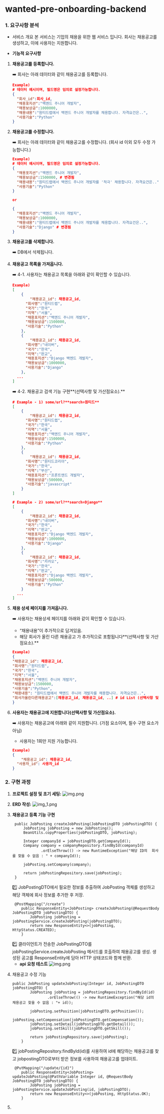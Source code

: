 # wanted-pre-onboarding-backend

### 1. 요구사항 분석
- 서비스 개요
본 서비스는 기업의 채용을 위한 웹 서비스 입니다.
회사는 채용공고를 생성하고, 이에 사용자는 지원합니다.

- <strong>기능적 요구사항</strong>
1. **채용공고를 등록합니다.**

    <aside>
    ➡️ 회사는 아래 데이터와 같이 채용공고를 등록합니다.

    </aside>

    ```json
    Example)
    # 데이터 예시이며, 필드명은 임의로 설정가능합니다.
    {
      "회사_id":회사_id,
      "채용포지션":"백엔드 주니어 개발자",
      "채용보상금":1000000,
      "채용내용":"원티드랩에서 백엔드 주니어 개발자를 채용합니다. 자격요건은..",
      "사용기술":"Python"
    }
    ```

2. **채용공고를 수정합니다.**

    <aside>
    ➡️ 회사는 아래 데이터와 같이 채용공고를 수정합니다. (회사 id 이외 모두 수정 가능합니다.)

    </aside>

    ```json
    Example)
    # 데이터 예시이며, 필드명은 임의로 설정가능합니다.
    {
      "채용포지션":"백엔드 주니어 개발자",
      "채용보상금":1500000, # 변경됨
      "채용내용":"원티드랩에서 백엔드 주니어 개발자를 '적극' 채용합니다. 자격요건은..", # 변경됨
      "사용기술":"Python"
    }
    
    or
    
    {
      "채용포지션":"백엔드 주니어 개발자",
      "채용보상금":1000000,
      "채용내용":"원티드랩에서 백엔드 주니어 개발자를 채용합니다. 자격요건은..",
      "사용기술":"Django" # 변경됨
    }
    ```

3. **채용공고를 삭제합니다.**

    <aside>
    ➡️ DB에서 삭제됩니다.

    </aside>

4. **채용공고 목록을 가져옵니다.**

    <aside>
    ➡️ 4-1. 사용자는 채용공고 목록을 아래와 같이 확인할 수 있습니다.

    </aside>

    ```json
    Example)
    [
    	{
    		"채용공고_id": 채용공고_id,
    	  "회사명":"원티드랩",
    	  "국가":"한국",
    	  "지역":"서울",
    	  "채용포지션":"백엔드 주니어 개발자",
    	  "채용보상금":1500000,
    	  "사용기술":"Python"
    	},
    	{
    		"채용공고_id": 채용공고_id,
    	  "회사명":"네이버",
    	  "국가":"한국",
    	  "지역":"판교",
    	  "채용포지션":"Django 백엔드 개발자",
    	  "채용보상금":1000000,
    	  "사용기술":"Django"
    	},
      ...
    ]
    ```

    <aside>
    ➡️ 4-2. 채용공고 검색 기능 구현**(선택사항 및 가산점요소).**

    </aside>

    ```json
    # Example - 1) some/url?**search=원티드**
    [
    	{
    		"채용공고_id": 채용공고_id,
    	  "회사명":"원티드랩",
    	  "국가":"한국",
    	  "지역":"서울",
    	  "채용포지션":"백엔드 주니어 개발자",
    	  "채용보상금":1500000,
    	  "사용기술":"Python"
    	},
    	{
    		"채용공고_id": 채용공고_id,
    	  "회사명":"원티드코리아",
    	  "국가":"한국",
    	  "지역":"부산",
    	  "채용포지션":"프론트엔드 개발자",
    	  "채용보상금":500000,
    	  "사용기술":"javascript"
    	}
    ]
    
    # Example - 2) some/url?**search=Django**
    [
    	{
    		"채용공고_id": 채용공고_id,
    	  "회사명":"네이버",
    	  "국가":"한국",
    	  "지역":"판교",
    	  "채용포지션":"Django 백엔드 개발자",
    	  "채용보상금":1000000,
    	  "사용기술":"Django"
    	},
    	{
    		"채용공고_id": 채용공고_id,
    	  "회사명":"카카오",
    	  "국가":"한국",
    	  "지역":"판교",
    	  "채용포지션":"Django 백엔드 개발자",
    	  "채용보상금":500000,
    	  "사용기술":"Python"
    	}
      ...
    ]
    ```

5. **채용 상세 페이지를 가져옵니다.**

    <aside>
    ➡️ 사용자는 채용상세 페이지를 아래와 같이 확인할 수 있습니다.

    - “채용내용”이 추가적으로 담겨있음.
    - 해당 회사가 올린 다른 채용공고 가 추가적으로 포함됩니다**(선택사항 및 가산점요소).**
    </aside>

    ```json
    Example)
    {
    "채용공고_id": 채용공고_id,
    "회사명":"원티드랩",
    "국가":"한국",
    "지역":"서울",
    "채용포지션":"백엔드 주니어 개발자",
    "채용보상금":1500000,
    "사용기술":"Python",
    "채용내용": "원티드랩에서 백엔드 주니어 개발자를 채용합니다. 자격요건은..",
    "회사가올린다른채용공고":[채용공고_id, 채용공고_id, ..] # id List (선택사항 및 가산점요소).
    }
    ```

6. **사용자는 채용공고에 지원합니다(선택사항 및 가산점요소).**

    <aside>
    ➡️ 사용자는 채용공고에 아래와 같이 지원합니다. (가점 요소이며, 필수 구현 요소가 아님)

    - 사용자는 1회만 지원 가능합니다.
    </aside>

    ```json
    Example)
    {
    	"채용공고_id": 채용공고_id,
      "사용자_id": 사용자_id
    }
    ```

### 2. 구현 과정
1. **프로젝트 설정 및 초기 세팅:**
![img.png](spring_initializ_img.png)
2. **ERD 작성:**
![img_1.png](erd.png)
3. **채용공고 등록 기능 구현**

   ```agsl
    public JobPosting createJobPosting(JobPostingDTO jobPostingDTO) {
        JobPosting jobPosting = new JobPosting();
        BeanUtils.copyProperties(jobPostingDTO, jobPosting);

        Integer companyId = jobPostingDTO.getCompanyId();
        Company company = companyRepository.findById(companyId)
                .orElseThrow(() -> new RuntimeException("해당 ID의  회사를 찾을 수 없음 : " + companyId));

        jobPosting.setCompany(company);

        return jobPostingRepository.save(jobPosting);
    }
   ```
   <aside>
   *️⃣ JobPostingDTO에서 필요한 정보를 추출하여 JobPosting 객체를 생성하고 해당 객체에 회사 정보를 추가한 후 저장.
   </aside>

   ```agsl
    @PostMapping("/create")
       public ResponseEntity<JobPosting> createJobPosting(@RequestBody JobPostingDTO jobPostingDTO) {
           JobPosting jobPosting = jobPostingService.createJobPosting(jobPostingDTO);
           return new ResponseEntity<>(jobPosting, HttpStatus.CREATED);
       }
   ```
   <aside>
   *️⃣ 클라이언트가 전송한 JobPostingDTO를 jobPostingService.createJobPosting 메서드를 호출하여 채용공고를 생성. 생성된 공고를 ResponseEntity에 담아 HTTP 상태코드와 함께 반환.
   </aside>

   - **api 요청 테스트**
![img.png](img.png)

2. 채용공고 수정 기능
   ```agsl
   public JobPosting updateJobPosting(Integer id, JobPostingDTO jobPostingDTO) {
           JobPosting jobPosting = jobPostingRepository.findById(id)
                   .orElseThrow(() -> new RuntimeException("해당 id의 채용공고 찾을 수 없음 : "+ id));
   
           jobPosting.setPosition(jobPostingDTO.getPosition());
           jobPosting.setCompensation(jobPostingDTO.getCompensation());
           jobPosting.setDetail(jobPostingDTO.getDetail());
           jobPosting.setSkill(jobPostingDTO.getSkill());
   
           return jobPostingRepository.save(jobPosting);
       }
   ```
   <aside>
   *️⃣ jobPostingRepository.findById(id)를 사용하여 id에 해당하는 채용공고를 찾고 jobpostingDTO로부터 받은 정보를 사용하여 채용공고를 업데이트.
   </aside>

   ```agsl
    @PutMapping("/update/{id}")
       public ResponseEntity<JobPosting> updateJobPosting(@PathVariable Integer id, @RequestBody JobPostingDTO jobPostingDTO) {
           JobPosting jobPosting = jobPostingService.updateJobPosting(id, jobPostingDTO);
           return new ResponseEntity<>(jobPosting, HttpStatus.OK);
       }
   ```

3. 